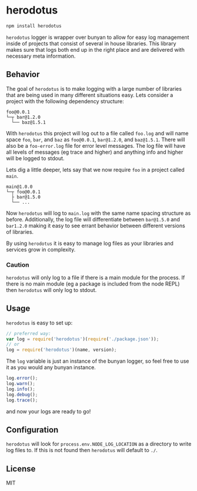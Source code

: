 herodotus
===

```js
npm install herodotus
```

`herodotus` logger is wrapper over bunyan to allow for easy log management inside of projects that consist of several in house libraries. This library makes sure that logs both end up in the right place and are delivered with necessary meta information.

Behavior
---

The goal of `herodotus` is to make logging with a large number of libraries that are being used in many different situations easy. Lets consider a project with the following dependency structure:

```
foo@0.0.1
└─┬ bar@1.2.0
  └── baz@1.5.1
```

With `herodotus` this project will log out to a file called `foo.log` and will name space `foo`, `bar`, and `baz` as `foo@0.0.1`, `bar@1.2.0`, and `baz@1.5.1`. There will also be a `foo-error.log` file for error level messages. The log file will have all levels of messages (eg trace and higher) and anything info and higher will be logged to stdout.

Lets dig a little deeper, lets say that we now require `foo` in a project called `main`.

```
main@1.0.0
└─┬ foo@0.0.1
  ├ bar@1.5.0
  └── ...
```

Now `herodotus` will log to `main.log` with the same name spacing structure as before. Additionally, the log file will differentiate between `bar@1.5.0` and `bar1.2.0` making it easy to see errant behavior between different versions of libraries.

By using `herodotus` it is easy to manage log files as your libraries and services grow in complexity.

### Caution

`herodotus` will only log to a file if there is a main module for the process. If there is no main module (eg a package is included from the node REPL) then `herodotus` will only log to stdout.

Usage
---

`herodotus` is easy to set up:

```js
// preferred way:
var log = require('herodotus')(require('./package.json'));
// or
log = require('herodotus')(name, version);
```

The `log` variable is just an instance of the bunyan logger, so feel free to use it as you would any bunyan instance.

```js
log.error();
log.warn();
log.info();
log.debug();
log.trace();
```

and now your logs are ready to go!

Configuration
---

`herodotus` will look for `process.env.NODE_LOG_LOCATION` as a directory to write log files to. If this is not found then `herodotus` will default to `./`.

License
---

MIT